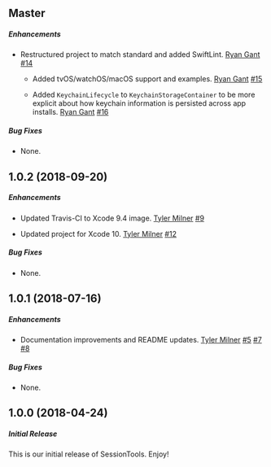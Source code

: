 ## Master

##### Enhancements

* Restructured project to match standard and added SwiftLint.
  [Ryan Gant](https://github.com/ganttastic)
  [#14](https://github.com/BottleRocketStudios/iOS-SessionTools/pull/14)
  
  * Added tvOS/watchOS/macOS support and examples.
  [Ryan Gant](https://github.com/ganttastic)
  [#15](https://github.com/BottleRocketStudios/iOS-SessionTools/pull/15)
  
  * Added `KeychainLifecycle` to `KeychainStorageContainer` to be more explicit about how keychain information is persisted across app installs.
  [Ryan Gant](https://github.com/ganttastic)
  [#16](https://github.com/BottleRocketStudios/iOS-SessionTools/pull/16)

##### Bug Fixes

* None.


## 1.0.2 (2018-09-20)

##### Enhancements

* Updated Travis-CI to Xcode 9.4 image.
  [Tyler Milner](https://github.com/tylermilner)
  [#9](https://github.com/BottleRocketStudios/iOS-SessionTools/pull/9)

* Updated project for Xcode 10.
  [Tyler Milner](https://github.com/tylermilner)
  [#12](https://github.com/BottleRocketStudios/iOS-SessionTools/pull/12)

##### Bug Fixes

* None.


## 1.0.1 (2018-07-16)

##### Enhancements

* Documentation improvements and README updates.
  [Tyler Milner](https://github.com/tylermilner)
  [#5](https://github.com/BottleRocketStudios/iOS-SessionTools/pull/5)
  [#7](https://github.com/BottleRocketStudios/iOS-SessionTools/pull/7)
  [#8](https://github.com/BottleRocketStudios/iOS-SessionTools/pull/8)

##### Bug Fixes

* None.


## 1.0.0 (2018-04-24)

##### Initial Release

This is our initial release of SessionTools. Enjoy!
